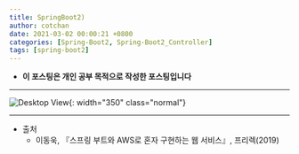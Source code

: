 ```yaml
---
title: SpringBoot2) 
author: cotchan 
date: 2021-03-02 00:00:21 +0800 
categories: [Spring-Boot2, Spring-Boot2_Controller]
tags: [spring-boot2] 
---
```


+ **이 포스팅은 개인 공부 목적으로 작성한 포스팅입니다**

---

![Desktop View](/assets/img/post/spring/2020-12-10-spring-boot-how-to-build.png){: width="350" class="normal"}







---

+ 출처
  + 이동욱, 『스프링 부트와 AWS로 혼자 구현하는 웹 서비스』, 프리렉(2019) 
